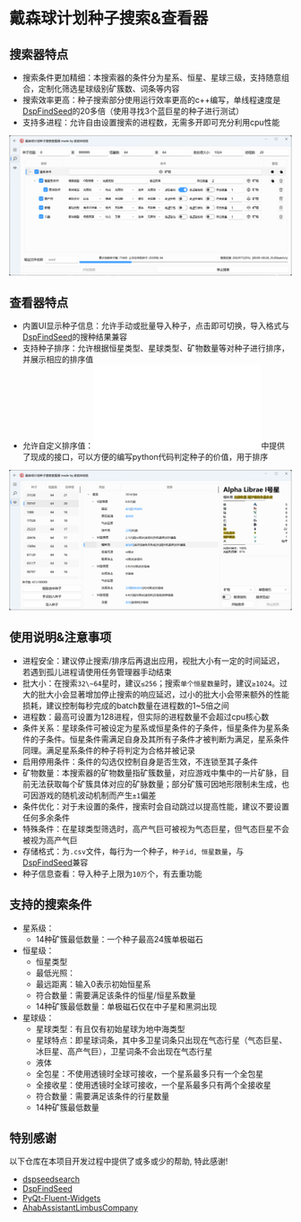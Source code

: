 # 戴森球计划种子搜索&查看器

## 搜索器特点

- 搜索条件更加精细：本搜索器的条件分为星系、恒星、星球三级，支持随意组合，定制化筛选星球级别矿簇数、词条等内容
- 搜索效率更高：种子搜索部分使用运行效率更高的c++编写，单线程速度是[DspFindSeed](https://github.com/Xinyuell/DspFindSeed)的20多倍（使用寻找3个蓝巨星的种子进行测试）
- 支持多进程：允许自由设置搜索的进程数，无需多开即可充分利用cpu性能

![image](/assets/show_search.png)

## 查看器特点

- 内置UI显示种子信息：允许手动或批量导入种子，点击即可切换，导入格式与[DspFindSeed](https://github.com/Xinyuell/DspFindSeed)的搜种结果兼容
- 支持种子排序：允许根据恒星类型、星球类型、矿物数量等对种子进行排序，并展示相应的排序值
- 允许自定义排序值：![自定义排序](/GUI/seed_viewer/sort_seed/custom_sort.py)中提供了现成的接口，可以方便的编写python代码判定种子的价值，用于排序

![image](/assets/show_check.png)

## 使用说明&注意事项

- 进程安全：建议停止搜索/排序后再退出应用，视批大小有一定的时间延迟，若遇到孤儿进程请使用任务管理器手动结束
- 批大小：在搜索`32\~64`星时，建议`≤256`；搜索`单个恒星数量`时，建议`≥1024`。过大的批大小会显著增加停止搜索的响应延迟，过小的批大小会带来额外的性能损耗，建议控制每秒完成的batch数量在进程数的1\~5倍之间
- 进程数：最高可设置为128进程，但实际的进程数量不会超过cpu核心数
- 条件关系：星球条件可被设定为星系或恒星条件的子条件，恒星条件为星系条件的子条件。恒星条件需满足自身及其所有子条件才被判断为满足，星系条件同理。满足星系条件的种子将判定为合格并被记录
- 启用停用条件：条件的勾选仅控制自身是否生效，不连锁至其子条件
- 矿物数量：本搜索器的矿物数量指矿簇数量，对应游戏中集中的一片矿脉，目前无法获取每个矿簇具体对应的矿脉数量；部分矿簇可因地形限制未生成，也可因游戏的随机波动机制而产生`±1`偏差
- 条件优化：对于未设置的条件，搜索时会自动跳过以提高性能，建议不要设置任何多余条件
- 特殊条件：在星球类型筛选时，高产气巨可被视为气态巨星，但气态巨星不会被视为高产气巨
- 存储格式：为`.csv`文件，每行为一个种子，`种子id, 恒星数量`，与[DspFindSeed](https://github.com/Xinyuell/DspFindSeed)兼容
- 种子信息查看：导入种子上限为`10万`个，有去重功能

## 支持的搜索条件

- 星系级：
  - 14种矿簇最低数量：一个种子最高24簇单极磁石
- 恒星级：
  - 恒星类型
  - 最低光照：
  - 最远距离：输入0表示初始恒星系
  - 符合数量：需要满足该条件的恒星/恒星系数量
  - 14种矿簇最低数量：单极磁石仅在中子星和黑洞出现
- 星球级：
  - 星球类型：有且仅有初始星球为地中海类型
  - 星球特点：即星球词条，其中多卫星词条只出现在气态行星（气态巨星、冰巨星、高产气巨），卫星词条不会出现在气态行星
  - 液体
  - 全包星：不使用透镜时全球可接收，一个星系最多只有一个全包星
  - 全接收星：使用透镜时全球可接收，一个星系最多只有两个全接收星
  - 符合数量：需要满足该条件的行星数量
  - 14种矿簇最低数量

## 特别感谢

以下仓库在本项目开发过程中提供了或多或少的帮助, 特此感谢!

- [dspseedsearch](https://github.com/crazyyao0/dspseedsearch)
- [DspFindSeed](https://github.com/Xinyuell/DspFindSeed)
- [PyQt-Fluent-Widgets](https://github.com/zhiyiYo/PyQt-Fluent-Widgets)
- [AhabAssistantLimbusCompany](https://github.com/KIYI671/AhabAssistantLimbusCompany)
